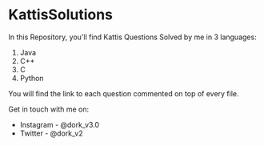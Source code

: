 # KattisSolutions

In this Repository, you'll find Kattis Questions Solved by me in 3 languages:
  1. Java
  2. C++
  3. C
  4. Python

You will find the link to each question commented on top of every file. 

Get in touch with me on: 
  * Instagram - @dork_v3.0
  * Twitter - @dork_v2
